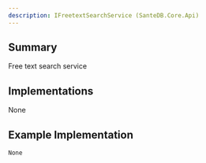 ```yaml
---
description: IFreetextSearchService (SanteDB.Core.Api)
---
```


## Summary
Free text search service

## Implementations

None

## Example Implementation
```
None
```
